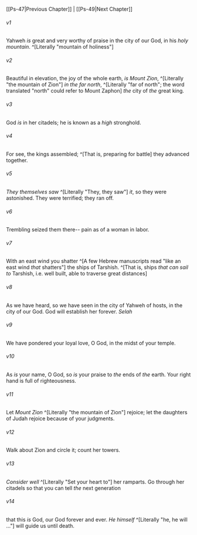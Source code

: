 ﻿---
aliases:
  - Psalms 48
---

[[Ps-47|Previous Chapter]] | [[Ps-49|Next Chapter]]

###### v1
Yahweh _is_ great and very worthy of praise
in the city of our God, in his _holy mountain_. ^[Literally "mountain of holiness"]

###### v2
Beautiful in elevation, the joy of the whole earth,
_is_ _Mount Zion_, ^[Literally "the mountain of Zion"] _in the far north_, ^[Literally "far of north"; the word translated "north" could refer to Mount Zaphon]
_the_ city of _the_ great king.

###### v3
God _is_ in her citadels;
he is known as a _high_ stronghold.

###### v4
For see, the kings assembled; ^[That is, preparing for battle]
they advanced together.

###### v5
_They themselves saw_ ^[Literally "They, they saw"] _it_, so they were astonished.
They were terrified; they ran off.

###### v6
Trembling seized them there--
pain as of a woman in labor.

###### v7
With an east wind
you shatter ^[A few Hebrew manuscripts read "like an east wind _that_ shatters"] the ships of Tarshish. ^[That is, ships _that can sail to_ Tarshish, i.e. well built, able to traverse great distances]

###### v8
As we have heard, so we have seen
in the city of Yahweh of hosts, in the city of our God.
God will establish her forever. _Selah_

###### v9
We have pondered your loyal love, O God,
in the midst of your temple.

###### v10
As _is_ your name, O God, so _is_ your praise
to _the_ ends of _the_ earth.
Your right hand is full of righteousness.

###### v11
Let _Mount Zion_ ^[Literally "the mountain of Zion"] rejoice;
let the daughters of Judah rejoice
because of your judgments.

###### v12
Walk about Zion and circle it;
count her towers.

###### v13
_Consider well_ ^[Literally "Set your heart to"] her ramparts.
Go through her citadels
so that you can tell _the_ next generation

###### v14
that this _is_ God, our God forever and ever.
_He himself_ ^[Literally "he, he will …"] will guide us until death.